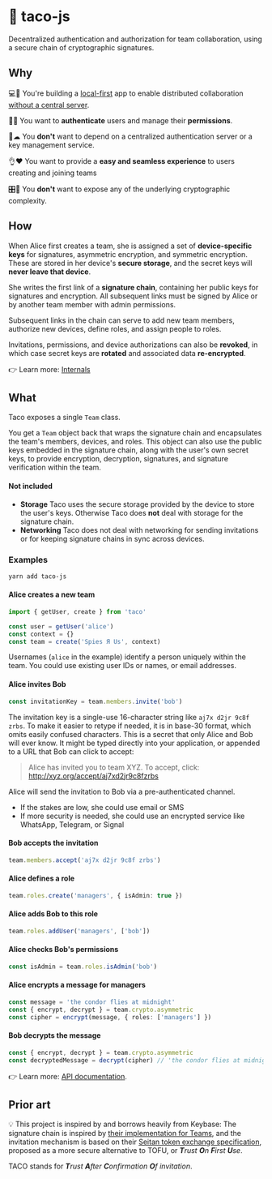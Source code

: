 # 🌮 taco-js

Decentralized authentication and authorization for team collaboration, using a secure chain of
cryptographic signatures.

## Why

💻🤝 You're building a [local-first](http://inkandswitch.com/local-first.html) app to enable distributed collaboration [without a central
server](http://medium.com/all-the-things/a-web-application-with-no-web-server-61000a6aed8f).

👩🔑 You want to **authenticate** users and manage their **permissions**.

🚫☁ You **don't** want to depend on a centralized authentication server or a key management service.

👌❤ You want to provide a **easy and seamless experience** to users creating and joining teams

🎛🤪 You **don't** want to expose any of the underlying cryptographic complexity.

## How

When Alice first creates a team, she is assigned a set of **device-specific keys** for signatures,
asymmetric encryption, and symmetric encryption. These are stored in her device's **secure storage**,
and the secret keys will **never leave that device**.

She writes the first link of a **signature chain**, containing her public keys for signatures and
encryption. All subsequent links must be signed by Alice or by another team member with admin
permissions.

Subsequent links in the chain can serve to add new team members, authorize new devices, define
roles, and assign people to roles.

Invitations, permissions, and device authorizations can also be **revoked**, in which case secret keys
are **rotated** and associated data **re-encrypted**.

👉 Learn more: [Internals](./docs/internals.md)

## What

Taco exposes a single `Team` class.

You get a `Team` object back that wraps the signature chain and encapsulates the team's members,
devices, and roles. This object can also use the public keys embedded in the signature chain, along
with the user's own secret keys, to provide encryption, decryption, signatures, and signature
verification within the team.

#### Not included

- **Storage** Taco uses the secure storage provided by the device to store the user's keys.
  Otherwise Taco does **not** deal with storage for the signature chain.
- **Networking** Taco does not deal with networking for sending invitations or for keeping
  signature chains in sync across devices.

### Examples

```bash
yarn add taco-js
```

#### Alice creates a new team

```ts
import { getUser, create } from 'taco'

const user = getUser('alice')
const context = {}
const team = create('Spies Я Us', context)
```

Usernames (`alice` in the example) identify a person uniquely within the team. You could use existing user IDs or names, or email addresses.

#### Alice invites Bob

```ts
const invitationKey = team.members.invite('bob')
```

The invitation key is a single-use 16-character string like `aj7x d2jr 9c8f zrbs`. To make it easier to retype if needed, it is in base-30 format, which omits easily confused characters. This is a secret that only Alice and Bob will ever know. It might be typed directly into your application, or appended to a URL that Bob can click to accept:

> Alice has invited you to team XYZ. To accept, click: http://xyz.org/accept/aj7xd2jr9c8fzrbs

Alice will send the invitation to Bob via a pre-authenticated channel.

- If the stakes are low, she could use email or SMS
- If more security is needed, she could use an encrypted service like WhatsApp, Telegram, or Signal

#### Bob accepts the invitation

```ts
team.members.accept('aj7x d2jr 9c8f zrbs')
```

#### Alice defines a role

```ts
team.roles.create('managers', { isAdmin: true })
```

#### Alice adds Bob to this role

```ts
team.roles.addUser('managers', ['bob'])
```

#### Alice checks Bob's permissions

```ts
const isAdmin = team.roles.isAdmin('bob')
```

#### Alice encrypts a message for managers

```ts
const message = 'the condor flies at midnight'
const { encrypt, decrypt } = team.crypto.asymmetric
const cipher = encrypt(message, { roles: ['managers'] })
```

#### Bob decrypts the message

```ts
const { encrypt, decrypt } = team.crypto.asymmetric
const decryptedMessage = decrypt(cipher) // 'the condor flies at midnight'
```

👉 Learn more: [API documentation](./docs/api.md).

## Prior art

💡 This project is inspired by and borrows heavily from Keybase: The signature chain is inspired by [their implementation for Teams](https://keybase.io/docs/team), and the invitation mechanism is based on their [Seitan token exchange specification](https://keybase.io/docs/teams/seitan_v2), proposed as a more secure alternative to TOFU, or _**T**rust **O**n **F**irst **U**se_.

TACO stands for _**T**rust **A**fter **C**onfirmation **O**f invitation_.
